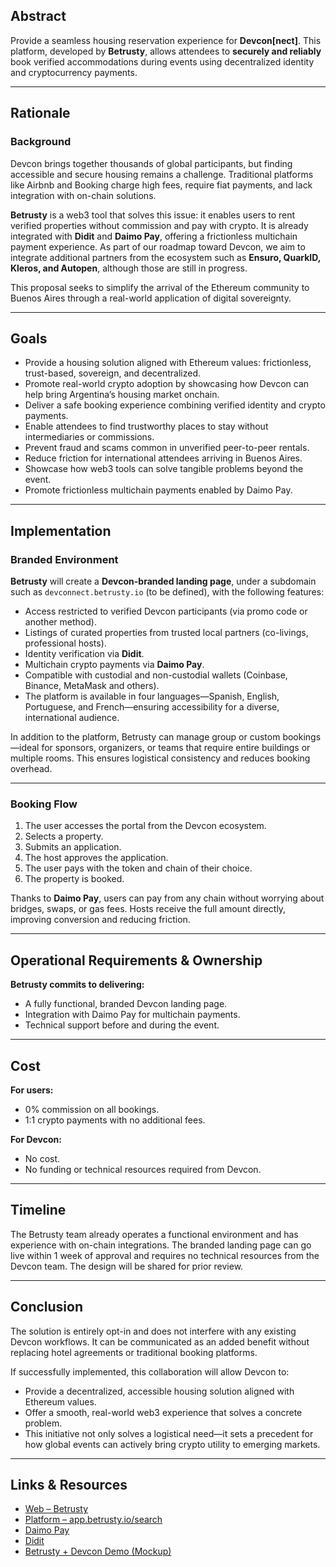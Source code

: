 ## Abstract
Provide a seamless housing reservation experience for **Devcon[nect]**. This platform, developed by **Betrusty**, allows attendees to **securely and reliably** book verified accommodations during events using decentralized identity and cryptocurrency payments.

---

## Rationale

### Background
Devcon brings together thousands of global participants, but finding accessible and secure housing remains a challenge. Traditional platforms like Airbnb and Booking charge high fees, require fiat payments, and lack integration with on-chain solutions.

**Betrusty** is a web3 tool that solves this issue: it enables users to rent verified properties without commission and pay with crypto. It is already integrated with **Didit** and **Daimo Pay**, offering a frictionless multichain payment experience. As part of our roadmap toward Devcon, we aim to integrate additional partners from the ecosystem such as **Ensuro, QuarkID, Kleros, and Autopen**, although those are still in progress.

This proposal seeks to simplify the arrival of the Ethereum community to Buenos Aires through a real-world application of digital sovereignty.

---

## Goals

- Provide a housing solution aligned with Ethereum values: frictionless, trust-based, sovereign, and decentralized.  
- Promote real-world crypto adoption by showcasing how Devcon can help bring Argentina’s housing market onchain.  
- Deliver a safe booking experience combining verified identity and crypto payments.  
- Enable attendees to find trustworthy places to stay without intermediaries or commissions.  
- Prevent fraud and scams common in unverified peer-to-peer rentals.  
- Reduce friction for international attendees arriving in Buenos Aires.  
- Showcase how web3 tools can solve tangible problems beyond the event.  
- Promote frictionless multichain payments enabled by Daimo Pay.

---

## Implementation

### Branded Environment
**Betrusty** will create a **Devcon-branded landing page**, under a subdomain such as `devconnect.betrusty.io` (to be defined), with the following features:

- Access restricted to verified Devcon participants (via promo code or another method).  
- Listings of curated properties from trusted local partners (co-livings, professional hosts).  
- Identity verification via **Didit**.  
- Multichain crypto payments via **Daimo Pay**.  
- Compatible with custodial and non-custodial wallets (Coinbase, Binance, MetaMask and others).  
- The platform is available in four languages—Spanish, English, Portuguese, and French—ensuring accessibility for a diverse, international audience.

In addition to the platform, Betrusty can manage group or custom bookings—ideal for sponsors, organizers, or teams that require entire buildings or multiple rooms. This ensures logistical consistency and reduces booking overhead.

---

### Booking Flow

1. The user accesses the portal from the Devcon ecosystem.  
2. Selects a property.  
3. Submits an application.  
4. The host approves the application.  
5. The user pays with the token and chain of their choice.  
6. The property is booked.

Thanks to **Daimo Pay**, users can pay from any chain without worrying about bridges, swaps, or gas fees. Hosts receive the full amount directly, improving conversion and reducing friction.

---

## Operational Requirements & Ownership

**Betrusty commits to delivering:**
- A fully functional, branded Devcon landing page.  
- Integration with Daimo Pay for multichain payments.  
- Technical support before and during the event.

---

## Cost

**For users:**  
- 0% commission on all bookings.  
- 1:1 crypto payments with no additional fees.

**For Devcon:**  
- No cost.  
- No funding or technical resources required from Devcon.

---

## Timeline

The Betrusty team already operates a functional environment and has experience with on-chain integrations. The branded landing page can go live within 1 week of approval and requires no technical resources from the Devcon team. The design will be shared for prior review.

---

## Conclusion

The solution is entirely opt-in and does not interfere with any existing Devcon workflows. It can be communicated as an added benefit without replacing hotel agreements or traditional booking platforms.

If successfully implemented, this collaboration will allow Devcon to:

- Provide a decentralized, accessible housing solution aligned with Ethereum values.  
- Offer a smooth, real-world web3 experience that solves a concrete problem.  
- This initiative not only solves a logistical need—it sets a precedent for how global events can actively bring crypto utility to emerging markets.

---

## Links & Resources

- [Web – Betrusty](https://betrusty.io)  
- [Platform – app.betrusty.io/search](https://app.betrusty.io/search)  
- [Daimo Pay](https://pay.daimo.com)  
- [Didit](https://www.didit.me)  
- [Betrusty + Devcon Demo (Mockup)](https://drive.google.com/file/d/10HSvaZP3uVyNASZwd1AG6rMjhSefPMFE/view?usp=sharing)
